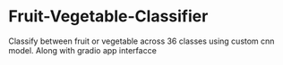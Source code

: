 # Fruit-Vegetable-Classifier
 Classify between fruit or vegetable across 36 classes using custom cnn model. Along with gradio app interfacce
